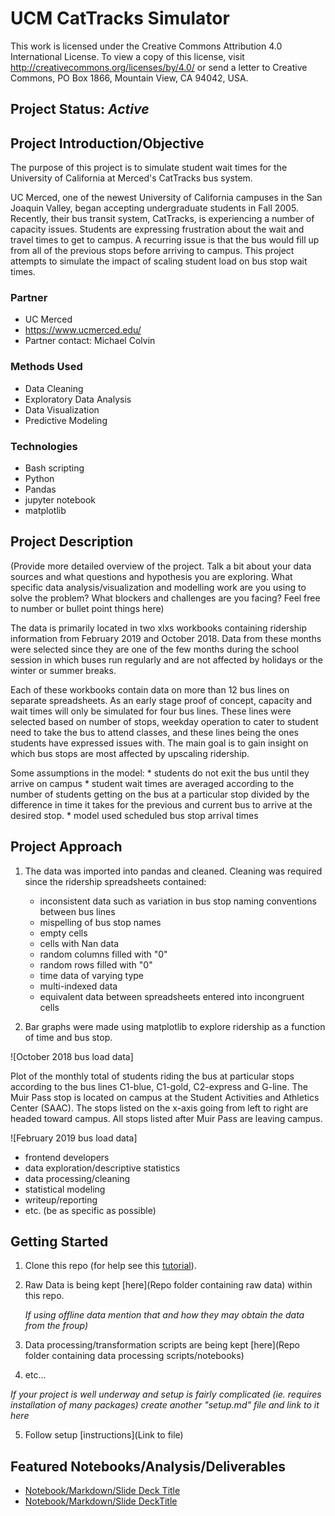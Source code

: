 # UCM CatTracks Simulator
This work is licensed under the Creative Commons Attribution 4.0 International License.
To view a copy of this license, visit http://creativecommons.org/licenses/by/4.0/ or
send a letter to Creative Commons, PO Box 1866, Mountain View, CA 94042, USA.  


## Project Status: *Active*


## Project Introduction/Objective
The purpose of this project is to simulate student wait times for the University of California at Merced's CatTracks bus system.

UC Merced, one of the newest University of California campuses in the San Joaquin Valley, began accepting undergraduate students in Fall 2005. Recently, their bus transit system, CatTracks, is experiencing a number of capacity issues. Students are expressing frustration about the wait and travel times to get to campus. A recurring issue is that the bus would fill up from all of the previous stops before arriving to campus. This project attempts to simulate the impact of scaling student load on bus stop wait times.


### Partner
* UC Merced
* https://www.ucmerced.edu/
* Partner contact: Michael Colvin


### Methods Used
* Data Cleaning
* Exploratory Data Analysis
* Data Visualization
* Predictive Modeling


### Technologies
* Bash scripting
* Python
* Pandas
* jupyter notebook
* matplotlib


## Project Description
(Provide more detailed overview of the project.  Talk a bit about your data sources and what questions and hypothesis you are exploring. What specific data analysis/visualization and modelling work are you using to solve the problem? What blockers and challenges are you facing?  Feel free to number or bullet point things here)

The data is primarily located in two xlxs workbooks containing ridership information from February 2019 and October 2018. Data from these months were selected since they are one of the few months during the school session in which buses run regularly and are not affected by holidays or the winter or summer breaks.

Each of these workbooks contain data on more than 12 bus lines on separate spreadsheets. As an early stage proof of concept, capacity and wait times will only be simulated for four bus lines. These lines were selected based on number of stops, weekday operation to cater to student need to take the bus to attend classes, and these lines being the ones students have expressed issues with. The main goal is to gain insight on which bus stops are most affected by upscaling ridership.

Some assumptions in the model:
    * students do not exit the bus until they arrive on campus
    * student wait times are averaged according to the number of students getting on the bus at a particular stop divided by the difference in time it takes for the previous and current bus to arrive at the desired stop.
    * model used scheduled bus stop arrival times
  
  
## Project Approach

1. The data was imported into pandas and cleaned. Cleaning was required since the ridership spreadsheets contained:
   - inconsistent data such as variation in bus stop naming conventions between bus lines
   - mispelling of bus stop names
   - empty cells
   - cells with Nan data
   - random columns filled with "0"
   - random rows filled with "0"
   - time data of varying type
   - multi-indexed data
   - equivalent data between spreadsheets entered into incongruent cells

2. Bar graphs were made using matplotlib to explore ridership as a function of time and bus stop.

![October 2018 bus load data]

Plot of the monthly total of students riding the bus at particular stops according to the bus lines C1-blue, C1-gold, C2-express and G-line. The Muir Pass stop is located on campus at the Student Activities and Athletics Center (SAAC). The stops listed on the x-axis going from left to right are headed toward campus. All stops listed after Muir Pass are leaving campus. 

![February 2019 bus load data]





- frontend developers
- data exploration/descriptive statistics
- data processing/cleaning
- statistical modeling
- writeup/reporting
- etc. (be as specific as possible)

## Getting Started

1. Clone this repo (for help see this [tutorial](https://help.github.com/articles/cloning-a-repository/)).
2. Raw Data is being kept [here](Repo folder containing raw data) within this repo.

    *If using offline data mention that and how they may obtain the data from the froup)*
    
3. Data processing/transformation scripts are being kept [here](Repo folder containing data processing scripts/notebooks)
4. etc...

*If your project is well underway and setup is fairly complicated (ie. requires installation of many packages) create another "setup.md" file and link to it here*  

5. Follow setup [instructions](Link to file)

## Featured Notebooks/Analysis/Deliverables
* [Notebook/Markdown/Slide Deck Title](link)
* [Notebook/Markdown/Slide DeckTitle](link)

